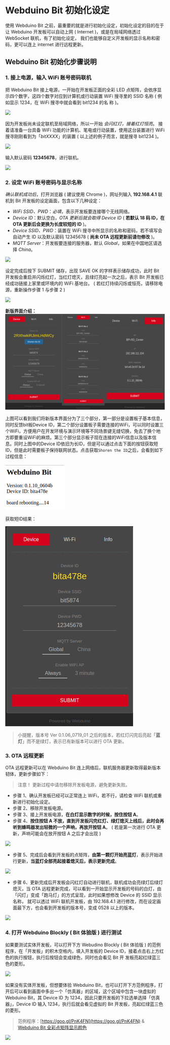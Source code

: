 # Webduino Bit 初始化设定

使用 Webduino Bit 之前，最重要的就是进行初始化设定，初始化设定的目的在于让 Webduino 开发板可以自动上网 ( Internet )，或是在局域网络透过 WebSocket 联机，有了初始化设定， 我们也能够自定义开发板的显示名称和密码，更可以连上 internet 进行远程更新。

## Webduino Bit 初始化步骤说明

### 1. 接上电源，输入 WiFi 账号密码联机

把 Webduino Bit 接上电源，一开始在开发板正面的全彩 LED 点矩阵，会依序显示四个数字，这四个数字对应到计算机或行动装置 WiFi 搜寻里的 SSID 名称 ( 例如显示 1234，在 WiFi 搜寻中就会看到 bit1234 的名 称 )。

![](img/tutorials/zh_cn/setting-07.gif)

因为开发板尚未设定联机至局域网络，所以一开始 *会闪红灯，接着红灯恒亮*。 接着请准备一台具备 WiFi 功能的计算机、笔电或行动装置，使用这台装置进行 WiFi 搜寻刚刚看到为「*bitXXXX*」的装置 ( 以上述的例子而言，就是搜寻 bit1234 )。

![](img/tutorials/zh_cn/setting-01.jpg)

输入默认密码 **12345678**，进行联机。

![](img/tutorials/zh_cn/setting-02.jpg)

### 2. 设定 WiFi 账号密码与显示名称

*确认联机成功后*，打开浏览器 ( 建议使用 Chrome )，网址列输入 **192.168.4.1** 联机到 Bit 开发板的设定画面，包含以下几种设定：

- *WiFi SSID、PWD*：*必填*，表示开发板要连接哪个无线网络。
- *Device ID*：默认空白，*OTA 更新后就会取得 Device ID* ( **若默认 18 码 ID，在 OTA 更新后会更换为长度较短的 ID** )。
- *Device SSID、PWD*：装置在 WiFi 搜寻中所显示的名称和密码，若不填写会自动产生 ID 以及默认密码 12345678 ( **尚未 OTA 远程更新前请勿修改** )。
- *MQTT Server*：开发板要连接的服务器，默认 *Global*，如果在中国地区请选择 *China*。

![](img/tutorials/zh_cn/setting-03.jpg)

设定完成后按下 SUBMIT 储存，出现 SAVE OK 的字样表示储存成功，此时 Bit 开发板会重启并闪烁红灯，当红灯熄灭，且绿灯亮起一次之后，表示 Bit 开发板已经成功链接上家里或环境内的 WiFi 基地台。 ( 若红灯持续闪烁或恒亮，请移除电源，重新操作步骤 1 与步骤 2 )

![](img/tutorials/zh_cn/setting-04.jpg)

**新版界面介绍：**
![](img/tutorials/zh_cn/new-interface.png)

上图可以看到我们将新版本界面分为了三个部分，第一部分是设置板子基本信息，同时反馈bit板Device ID，第二个部分设置板子需要连接的WiFi，可以同时设置三个WiFi，方便用户在开发环境与演示环境等不同场景键无缝切换，免去了换个地方即要重设WiFi的麻烦。第三个部分显示板子现在连接的WiFi信息以及版本信息。同时上图中的Device ID依旧为长ID，但是可以通过点击下面的按钮获取短ID，但是此时需要板子保持联网状态。点击获取`Shoren the ID`之后，会看到如下过程信息：

![](img/tutorials/zh_cn/new-interface-getShortID.png)

获取短ID结果：

![](img/tutorials/zh_cn/new-interface-shortID.png)

> 小提醒，版本号 Ver 0.1.06_0719_01 之后的版本，若红灯闪完后亮起「**蓝灯**」而不是绿灯，表示已有新版本可以进行 OTA 更新。

### 3. OTA 远程更新

OTA 远程更新可以在 Webduino Bit 连上网络后，联机服务器更新取得最新版本韧体，更新步骤如下：

> 注意！ 更新过程中请勿移除开发板电源，避免更新失败。

- 步骤 1、确认开发板已经可以正常连上 WiFi，若不行，请检查 WiFi 联机或重新进行初始化设定。
- 步骤 2、移除开发板电源。
- 步骤 3、接上开发板电源，**在白灯显示数字的时候，按住按钮 A**。
- 步骤 4、**按住按钮 A 不放，直到开发板闪完红灯、绿灯熄灭上线后，此时会再听到蜂鸣器发出轻微的一个声响，再放开按钮 A**。 ( 若是第一次进行 OTA 更新，声响可能会在放开按钮 A 之后才会出现 )

![](img/tutorials/zh_cn/setting-08.jpg)
- 步骤 5、完成后会看到开发板的点矩阵，**由第一颗灯开始亮蓝灯**，表示开始进行更新，**当蓝灯全部亮起接着熄灭后，表示更新完成**。

![](img/tutorials/zh_cn/setting-09.gif)

- 步骤 6、更新完成后开发板会闪红灯自动进行联机，联机成功会亮绿灯后绿灯熄灭，当 OTA 远程更新完成，可以看到一开始显示开发板的号码的白灯，由「闪灯」变成「跑马灯」的方式呈现，此时如果想修改 Device 的 SSID 显示名称， 就可以透过 WiFi 联机开发板，由 192.168.4.1 进行修改，而在设定画面最下方，也会看到开发板的版本号，变成 0528 以上的版本。

![](img/tutorials/zh_cn/setting-10.jpg)

### 4. 打开 Webduino Blockly ( Bit 体验版 ) 进行测试

如果要测试实体开发板，可以打开下方 Webudino Blockly ( Bit 体验版 ) 的范例程序，在「开发板」的积木空格内，填入开发板的 Device ID，接着点击右上方红色的执行按钮，执行后按钮会变成绿色，同时也会看见 Bit 开 发板亮起红绿蓝三色的菱形。

![](img/tutorials/zh_cn/setting-05.jpg)

如果没有实体开发板，但想要体验 Webduino Bit，也可以打开下方范例程序，打开后可以看到画面中多出一个「仿真器」的区域，这个区域中包含一块虚拟的 Webduino Bit，其 Device ID 为 1234，因此只要开发板的下拉选单选择「仿真器」，Device ID 输入 1234，执行后就会看见虚拟的 Bit 开发板，亮起红绿蓝三色的菱形。

> 范例程序：[https://goo.gl/PnK4FN](https://goo.gl/PnK4FN) & [Webduino Bit 全彩点矩阵显示颜色](https://webduino.com.cn/link.html?lang=zh-hans&type=example&blockly=rgbmatrix01)

![](img/tutorials/zh_cn/setting-06.jpg)
